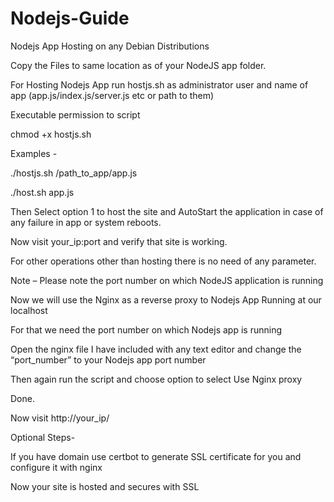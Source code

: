 # Nodejs-Guide
Nodejs App Hosting on any Debian Distributions 

Copy the Files to same location as of your NodeJS app folder.

For Hosting Nodejs App run hostjs.sh as administrator user and name of app (app.js/index.js/server.js etc or path to them)

Executable permission to script

chmod +x hostjs.sh


Examples - 

./hostjs.sh /path_to_app/app.js

./host.sh app.js

Then Select option 1 to host the site and AutoStart the application in case of any failure in app or system reboots.

Now visit        your_ip:port and verify that site is working.

For other operations other than hosting there is no need of any parameter.

Note – Please note the port number on which NodeJS application is running

Now we will use the Nginx as a reverse proxy to Nodejs App Running at our localhost

For that we need the port number on which Nodejs app is running

Open the nginx file I have included with any text editor and change the “port_number” to your Nodejs app port number

Then again run the script and choose option to select Use Nginx proxy

Done.

Now visit http://your_ip/

Optional Steps-

If you have domain use certbot to generate SSL certificate for you and configure it with nginx

Now your site is hosted and secures with SSL
